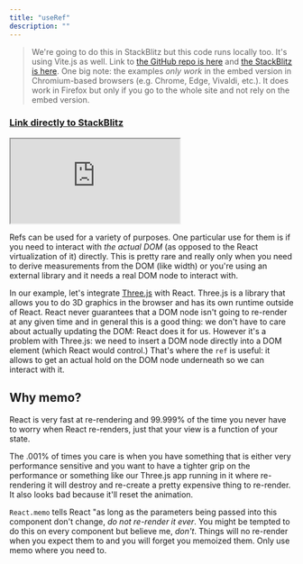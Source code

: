 ```yaml
---
title: "useRef"
description: ""
---
```


> We're going to do this in StackBlitz but this code runs locally too. It's using Vite.js as well. Link to [the GitHub repo is here][gh] and [the StackBlitz is here][sb]. One big note: the examples _only work_ in the embed version in Chromium-based browsers (e.g. Chrome, Edge, Vivaldi, etc.). It does work in Firefox but only if you go to the whole site and not rely on the embed version.

### [Link directly to StackBlitz][ref]

<iframe src="https://stackblitz.com/edit/ir5?embed=1&view=both&file=src/routes/UseRef.jsx&hideExplorer=1&initialPath=/useRef"></iframe>

Refs can be used for a variety of purposes. One particular use for them is if you need to interact with _the actual DOM_ (as opposed to the React virtualization of it) directly. This is pretty rare and really only when you need to derive measurements from the DOM (like width) or you're using an external library and it needs a real DOM node to interact with.

In our example, let's integrate [Three.js][three] with React. Three.js is a library that allows you to do 3D graphics in the browser and has its own runtime outside of React. React never guarantees that a DOM node isn't going to re-render at any given time and in general this is a good thing: we don't have to care about actually updating the DOM: React does it for us. However it's a problem with Three.js: we need to insert a DOM node directly into a DOM element (which React would control.) That's where the `ref` is useful: it allows to get an actual hold on the DOM node underneath so we can interact with it.

## Why memo?

React is very fast at re-rendering and 99.999% of the time you never have to worry when React re-renders, just that your view is a function of your state.

The .001% of times you care is when you have something that is either very performance sensitive and you want to have a tighter grip on the performance or something like our Three.js app running in it where re-rendering it will destroy and re-create a pretty expensive thing to re-render. It also looks bad because it'll reset the animation.

`React.memo` tells React "as long as the parameters being passed into this component don't change, _do not re-render it ever_. You might be tempted to do this on every component but believe me, _don't_. Things will no re-render when you expect them to and you will forget you memoized them. Only use memo where you need to.

[three]: https://threejs.org/
[sb]: https://stackblitz.com/edit/ir5
[gh]: https://github.com/btholt/react-hooks-examples-v5
[ref]: https://stackblitz.com/edit/ir5?&view=both&file=src/routes/UseRef.jsx&hideExplorer=1&initialPath=/useRef
